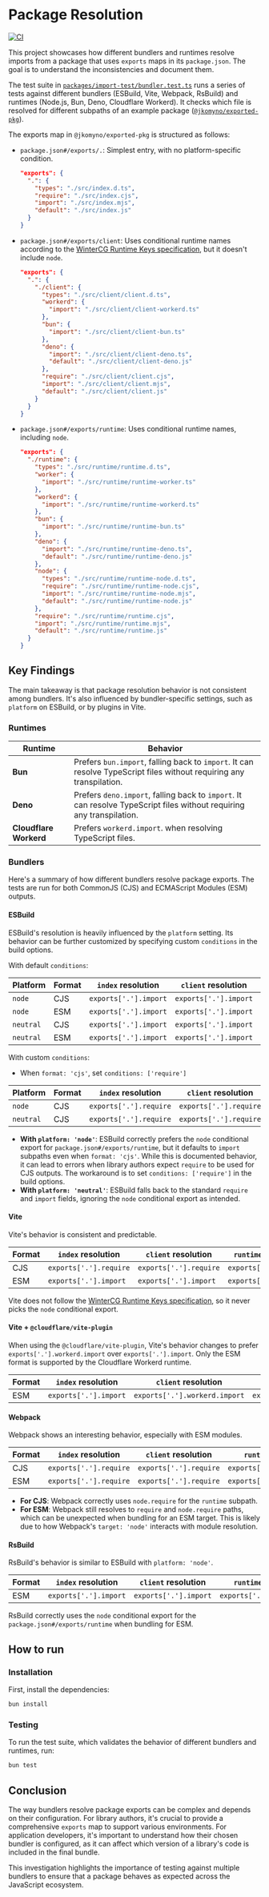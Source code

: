 # Package Resolution

[![CI](https://github.com/jkomyno/package-resolution/actions/workflows/ci.yml/badge.svg)](https://github.com/jkomyno/package-resolution/actions/workflows/ci.yml)

This project showcases how different bundlers and runtimes resolve imports from a package that uses `exports` maps in its `package.json`. The goal is to understand the inconsistencies and document them.

The test suite in [`packages/import-test/bundler.test.ts`](packages/import-test/bundler.test.ts) runs a series of tests against different bundlers (ESBuild, Vite, Webpack, RsBuild) and runtimes (Node.js, Bun, Deno, Cloudflare Workerd). It checks which file is resolved for different subpaths of an example package ([`@jkomyno/exported-pkg`](@jkomyno/exported-pkg)).

The exports map in `@jkomyno/exported-pkg` is structured as follows:

- `package.json#/exports/.`: Simplest entry, with no platform-specific condition.
  ```json
  "exports": {
    ".": {
      "types": "./src/index.d.ts",
      "require": "./src/index.cjs",
      "import": "./src/index.mjs",
      "default": "./src/index.js"
    }
  }
  ```
- `package.json#/exports/client`: Uses conditional runtime names according to the [WinterCG Runtime Keys specification](https://runtime-keys.proposal.wintercg.org/), but it doesn't include `node`.
  ```json
  "exports": {
    ".": {
      "./client": {
        "types": "./src/client/client.d.ts",
        "workerd": {
          "import": "./src/client/client-workerd.ts"
        },
        "bun": {
          "import": "./src/client/client-bun.ts"
        },
        "deno": {
          "import": "./src/client/client-deno.ts",
          "default": "./src/client/client-deno.js"
        },
        "require": "./src/client/client.cjs",
        "import": "./src/client/client.mjs",
        "default": "./src/client/client.js"
      }
    }
  }
  ```
- `package.json#/exports/runtime`: Uses conditional runtime names, including `node`.
  ```json
  "exports": {
    "./runtime": {
      "types": "./src/runtime/runtime.d.ts",
      "worker": {
        "import": "./src/runtime/runtime-worker.ts"
      },
      "workerd": {
        "import": "./src/runtime/runtime-workerd.ts"
      },
      "bun": {
        "import": "./src/runtime/runtime-bun.ts"
      },
      "deno": {
        "import": "./src/runtime/runtime-deno.ts",
        "default": "./src/runtime/runtime-deno.js"
      },
      "node": {
        "types": "./src/runtime/runtime-node.d.ts",
        "require": "./src/runtime/runtime-node.cjs",
        "import": "./src/runtime/runtime-node.mjs",
        "default": "./src/runtime/runtime-node.js"
      },
      "require": "./src/runtime/runtime.cjs",
      "import": "./src/runtime/runtime.mjs",
      "default": "./src/runtime/runtime.js"
    }
  }
  ```

## Key Findings

The main takeaway is that package resolution behavior is not consistent among bundlers. It's also influenced by bundler-specific settings, such as `platform` on ESBuild, or by plugins in Vite.

### Runtimes

| Runtime | Behavior |
| --- | --- |
| **Bun** | Prefers `bun.import`, falling back to `import`. It can resolve TypeScript files without requiring any transpilation. |
| **Deno** | Prefers `deno.import`, falling back to `import`. It can resolve TypeScript files without requiring any transpilation. |
| **Cloudflare Workerd** | Prefers `workerd.import`. when resolving TypeScript files. |

### Bundlers

Here's a summary of how different bundlers resolve package exports. The tests are run for both CommonJS (CJS) and ECMAScript Modules (ESM) outputs.

#### ESBuild

ESBuild's resolution is heavily influenced by the `platform` setting. Its behavior can be further customized by specifying custom `conditions` in the build options.

With default `conditions`:

| Platform | Format | `index` resolution | `client` resolution | `runtime` resolution |
| --- | --- | --- | --- | --- |
| `node` | CJS | `exports['.'].import` | `exports['.'].import` | `exports['.'].node.import` |
| `node` | ESM | `exports['.'].import` | `exports['.'].import` | `exports['.'].node.import` |
| `neutral` | CJS | `exports['.'].import` | `exports['.'].import` | `exports['.'].import` |
| `neutral` | ESM | `exports['.'].import` | `exports['.'].import` | `exports['.'].import` |

With custom `conditions`:
  - When `format: 'cjs'`, set `conditions: ['require']`

| Platform | Format | `index` resolution | `client` resolution | `runtime` resolution |
| --- | --- | --- | --- | --- |
| `node` | CJS | `exports['.'].require` | `exports['.'].require` | `exports['.'].node.require` |
| `neutral` | CJS | `exports['.'].require` | `exports['.'].require` | `exports['.'].require` |

- **With `platform: 'node'`**: ESBuild correctly prefers the `node` conditional export for `package.json#/exports/runtime`, but it defaults to `import` subpaths even when `format: 'cjs'`. While this is documented behavior, it can lead to errors when library authors expect `require` to be used for CJS outputs. The workaround is to set `conditions: ['require']` in the build options.
- **With `platform: 'neutral'`**: ESBuild falls back to the standard `require` and `import` fields, ignoring the `node` conditional export as intended.

#### Vite

Vite's behavior is consistent and predictable.

| Format | `index` resolution | `client` resolution | `runtime` resolution |
| --- | --- | --- | --- |
| CJS | `exports['.'].require` | `exports['.'].require` | `exports['.'].require` |
| ESM | `exports['.'].import` | `exports['.'].import` | `exports['.'].import` |

Vite does not follow the [WinterCG Runtime Keys specification](https://runtime-keys.proposal.wintercg.org/), so it never picks the `node` conditional export.

#### Vite + `@cloudflare/vite-plugin`

When using the `@cloudflare/vite-plugin`, Vite's behavior changes to prefer `exports['.'].workerd.import` over `exports['.'].import`. Only the ESM format is supported by the Cloudflare Workerd runtime.

| Format | `index` resolution | `client` resolution | `runtime` resolution |
| --- | --- | --- | --- |
| ESM | `exports['.'].import` | `exports['.'].workerd.import` | `exports['.'].workerd.import` |

#### Webpack

Webpack shows an interesting behavior, especially with ESM modules.

| Format | `index` resolution | `client` resolution | `runtime` resolution |
| --- | --- | --- | --- |
| CJS | `exports['.'].require` | `exports['.'].require` | `exports['.'].node.require` |
| ESM | `exports['.'].require` | `exports['.'].require` | `exports['.'].node.require` |

- **For CJS**: Webpack correctly uses `node.require` for the `runtime` subpath.
- **For ESM**: Webpack still resolves to `require` and `node.require` paths, which can be unexpected when bundling for an ESM target. This is likely due to how Webpack's `target: 'node'` interacts with module resolution.

#### RsBuild

RsBuild's behavior is similar to ESBuild with `platform: 'node'`.

| Format | `index` resolution | `client` resolution | `runtime` resolution |
| --- | --- | --- | --- |
| ESM | `exports['.'].import` | `exports['.'].import` | `exports['.'].node.import` |

RsBuild correctly uses the `node` conditional export for the `package.json#/exports/runtime` when bundling for ESM.

## How to run

### Installation

First, install the dependencies:

```bash
bun install
```

### Testing

To run the test suite, which validates the behavior of different bundlers and runtimes, run:

```bash
bun test
```

## Conclusion

The way bundlers resolve package exports can be complex and depends on their configuration. For library authors, it's crucial to provide a comprehensive `exports` map to support various environments. For application developers, it's important to understand how their chosen bundler is configured, as it can affect which version of a library's code is included in the final bundle.

This investigation highlights the importance of testing against multiple bundlers to ensure that a package behaves as expected across the JavaScript ecosystem.
